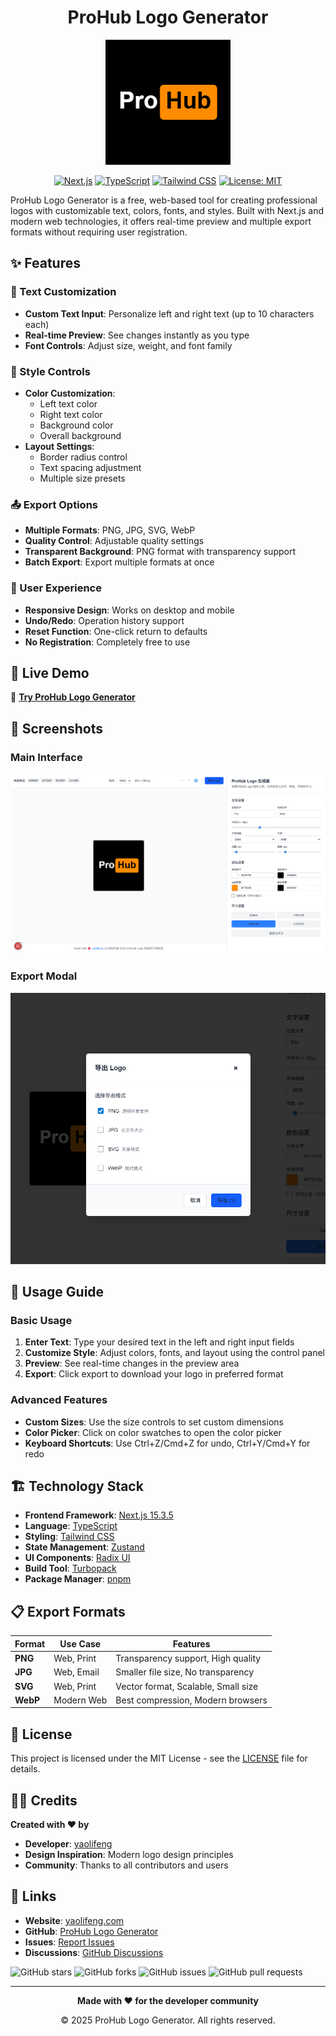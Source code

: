 <h1 align="center">ProHub Logo Generator</h1>

<div align="center">
  <img src="./public/logo-preview.png" alt="ProHub Logo Generator" width="200" height="200">

[![Next.js](https://img.shields.io/badge/Next.js-15.3.5-black)](https://nextjs.org/) [![TypeScript](https://img.shields.io/badge/TypeScript-5.0-blue)](https://www.typescriptlang.org/) [![Tailwind CSS](https://img.shields.io/badge/Tailwind%20CSS-3.0-38B2AC)](https://tailwindcss.com/) [![License: MIT](https://img.shields.io/badge/License-MIT-yellow.svg)](https://opensource.org/licenses/MIT)

</div>

ProHub Logo Generator is a free, web-based tool for creating professional logos with customizable text, colors, fonts, and styles. Built with Next.js and modern web technologies, it offers real-time preview and multiple export formats without requiring user registration.

## ✨ Features

### 🎨 Text Customization

-   **Custom Text Input**: Personalize left and right text (up to 10 characters each)
-   **Real-time Preview**: See changes instantly as you type
-   **Font Controls**: Adjust size, weight, and font family

### 🎨 Style Controls

-   **Color Customization**:
    -   Left text color
    -   Right text color
    -   Background color
    -   Overall background
-   **Layout Settings**:
    -   Border radius control
    -   Text spacing adjustment
    -   Multiple size presets

### 📤 Export Options

-   **Multiple Formats**: PNG, JPG, SVG, WebP
-   **Quality Control**: Adjustable quality settings
-   **Transparent Background**: PNG format with transparency support
-   **Batch Export**: Export multiple formats at once

### 🔧 User Experience

-   **Responsive Design**: Works on desktop and mobile
-   **Undo/Redo**: Operation history support
-   **Reset Function**: One-click return to defaults
-   **No Registration**: Completely free to use

## 🚀 Live Demo

🔗 **[Try ProHub Logo Generator](https://your-deployment-url.vercel.app)**

## 📸 Screenshots

### Main Interface

![Main Interface](./public/main-interface.png)

### Export Modal

![Export Modal](./public/export-modal.png)

## 📖 Usage Guide

### Basic Usage

1. **Enter Text**: Type your desired text in the left and right input fields
2. **Customize Style**: Adjust colors, fonts, and layout using the control panel
3. **Preview**: See real-time changes in the preview area
4. **Export**: Click export to download your logo in preferred format

### Advanced Features

-   **Custom Sizes**: Use the size controls to set custom dimensions
-   **Color Picker**: Click on color swatches to open the color picker
-   **Keyboard Shortcuts**: Use Ctrl+Z/Cmd+Z for undo, Ctrl+Y/Cmd+Y for redo

## 🏗️ Technology Stack

-   **Frontend Framework**: [Next.js 15.3.5](https://nextjs.org/)
-   **Language**: [TypeScript](https://www.typescriptlang.org/)
-   **Styling**: [Tailwind CSS](https://tailwindcss.com/)
-   **State Management**: [Zustand](https://zustand-demo.pmnd.rs/)
-   **UI Components**: [Radix UI](https://www.radix-ui.com/)
-   **Build Tool**: [Turbopack](https://turbo.build/pack)
-   **Package Manager**: [pnpm](https://pnpm.io/)

## 📋 Export Formats

| Format   | Use Case   | Features                            |
| -------- | ---------- | ----------------------------------- |
| **PNG**  | Web, Print | Transparency support, High quality  |
| **JPG**  | Web, Email | Smaller file size, No transparency  |
| **SVG**  | Web, Print | Vector format, Scalable, Small size |
| **WebP** | Modern Web | Best compression, Modern browsers   |

## 📄 License

This project is licensed under the MIT License - see the [LICENSE](LICENSE) file for details.

## 👨‍💻 Credits

**Created with ❤️ by**

-   **Developer**: [yaolifeng](https://yaolifeng.com)
-   **Design Inspiration**: Modern logo design principles
-   **Community**: Thanks to all contributors and users

## 🔗 Links

-   **Website**: [yaolifeng.com](https://yaolifeng.com)
-   **GitHub**: [ProHub Logo Generator](https://github.com/yaolifeng0629/prohub-logo)
-   **Issues**: [Report Issues](https://github.com/yaolifeng0629/prohub-logo/issues)
-   **Discussions**: [GitHub Discussions](https://github.com/yaolifeng0629/prohub-logo/discussions)

![GitHub stars](https://img.shields.io/github/stars/yaolifeng0629/prohub-logo?style=social) ![GitHub forks](https://img.shields.io/github/forks/yaolifeng0629/prohub-logo?style=social) ![GitHub issues](https://img.shields.io/github/issues/yaolifeng0629/prohub-logo) ![GitHub pull requests](https://img.shields.io/github/issues-pr/yaolifeng0629/prohub-logo)

---

<div align="center">
  <p><strong>Made with ❤️ for the developer community</strong></p>

  <p>© 2025 ProHub Logo Generator. All rights reserved.</p>
</div>
